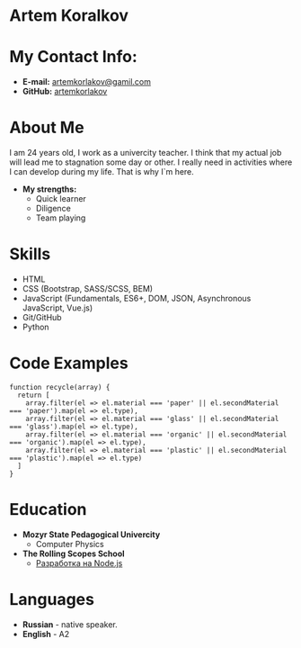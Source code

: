 # Artem Koralkov
# My Contact Info:

* **E-mail:** [artemkorlakov@gamil.com](artemkorlakov@gamil.com)
* **GitHub:** [artemkorlakov](https://github.com/artemkorlakov)


# About Me
I am 24 years old, I work as a univercity teacher. I think that my actual job will lead me to stagnation some day or other. I really need in activities where I can develop during my life. That is why I`m here.
* **My strengths:**
    * Quick learner
    * Diligence
    * Team playing


# Skills

* HTML
* CSS (Bootstrap, SASS/SCSS, BEM)
* JavaScript (Fundamentals, ES6+, DOM, JSON, Asynchronous JavaScript, Vue.js)
* Git/GitHub
* Python

# Code Examples

```
function recycle(array) {
  return [
    array.filter(el => el.material === 'paper' || el.secondMaterial === 'paper').map(el => el.type),
    array.filter(el => el.material === 'glass' || el.secondMaterial === 'glass').map(el => el.type),
    array.filter(el => el.material === 'organic' || el.secondMaterial === 'organic').map(el => el.type),
    array.filter(el => el.material === 'plastic' || el.secondMaterial === 'plastic').map(el => el.type)
  ]
}
```

# Education

* **Mozyr State Pedagogical Univercity**
    * Computer Physics
* **The Rolling Scopes School**
    * [Разработка на Node.js](https://rs.school/nodejs/)

# Languages

* **Russian** - native speaker.
* **English** - A2